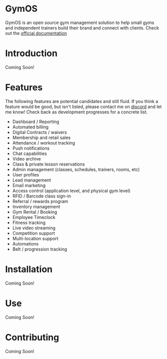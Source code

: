 # GymOS

GymOS is an open source gym management solution to help small gyms and independent trainers build their brand and connect with clients. Check out the [official documentation](http://www.gymos.wiki)

# Introduction

Coming Soon!

# Features

The following features are potential candidates and still fluid. If you think a feature would be good, but isn't listed, please contact me on [discord](https://discord.gg/22ZaTAZP45) and let me know! Check back as development progresses for a concrete list. 

- Dashboard / Reporting
- Automated billing
- Digital Contracts / waivers
- Membership and retail sales
- Attendance / workout tracking
- Push notifications
- Chat capabilities
- Video archive
- Class & private lesson reservations
- Admin management (classes, schedules, trainers, rooms, etc)
- User profiles
- Lead management
- Email marketing
- Access control (application level, and physical gym level)
- RFID / Barcode class sign-in
- Referral / rewards program
- Inventory management
- Gym Rental / Booking 
- Employee Timeclock
- Fitness tracking
- Live video streaming
- Competition support
- Multi-location support
- Automations
- Belt / progression tracking

# Installation

Coming Soon!

# Use

Coming Soon!

# Contributing

Coming Soon!

